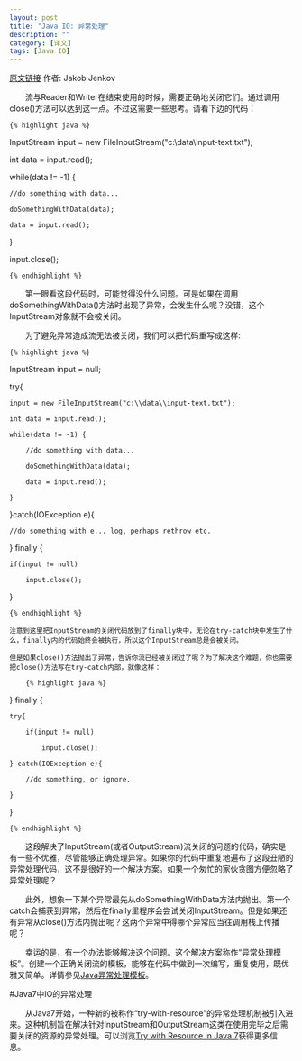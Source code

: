 ```yaml
---
layout: post
title: "Java IO: 异常处理"
description: ""
category: [译文]
tags: [Java IO]
---
```

<link rel="stylesheet" href="{{ site.baseurl }}/css/pygments.css">

[原文链接](http://tutorials.jenkov.com/java-io/io-exception-handling.html) 作者: Jakob Jenkov

　　流与Reader和Writer在结束使用的时候，需要正确地关闭它们。通过调用close()方法可以达到这一点。不过这需要一些思考。请看下边的代码：

    {% highlight java %} 

InputStream input = new FileInputStream("c:\\data\\input-text.txt");

int data = input.read();

while(data != -1) {

    //do something with data...  

    doSomethingWithData(data);

    data = input.read();

}

input.close();

    {% endhighlight %}

<!-- more -->

　　第一眼看这段代码时，可能觉得没什么问题。可是如果在调用doSomethingWithData()方法时出现了异常，会发生什么呢？没错，这个InputStream对象就不会被关闭。

　　为了避免异常造成流无法被关闭，我们可以把代码重写成这样:

    {% highlight java %} 

InputStream input = null;

try{

    input = new FileInputStream("c:\\data\\input-text.txt");

    int data = input.read();

    while(data != -1) {

        //do something with data...

        doSomethingWithData(data);

        data = input.read();

    }
}catch(IOException e){

    //do something with e... log, perhaps rethrow etc.

} finally {

    if(input != null)

        input.close();

}

    {% endhighlight %}
	
	注意到这里把InputStream的关闭代码放到了finally块中，无论在try-catch块中发生了什么，finally内的代码始终会被执行，所以这个InputStream总是会被关闭。
	
	但是如果close()方法抛出了异常，告诉你流已经被关闭过了呢？为了解决这个难题，你也需要把close()方法写在try-catch内部，就像这样：
	
	    {% highlight java %} 

} finally {

    try{

        if(input != null)

            input.close();

    } catch(IOException e){

        //do something, or ignore.

    }
}

    {% endhighlight %}
	
　　这段解决了InputStream(或者OutputStream)流关闭的问题的代码，确实是有一些不优雅，尽管能够正确处理异常。如果你的代码中重复地遍布了这段丑陋的异常处理代码，这不是很好的一个解决方案。如果一个匆忙的家伙贪图方便忽略了异常处理呢？
	
　　此外，想象一下某个异常最先从doSomethingWithData方法内抛出。第一个catch会捕获到异常，然后在finally里程序会尝试关闭InputStream。但是如果还有异常从close()方法内抛出呢？这两个异常中得哪个异常应当往调用栈上传播呢？
	
　　幸运的是，有一个办法能够解决这个问题。这个解决方案称作“异常处理模板”。创建一个正确关闭流的模板，能够在代码中做到一次编写，重复使用，既优雅又简单。详情参见[Java异常处理模板](http://tutorials.jenkov.com/java-exception-handling/exception-handling-templates.html)。
	
#Java7中IO的异常处理

　　从Java7开始，一种新的被称作“try-with-resource”的异常处理机制被引入进来。这种机制旨在解决针对InputStream和OutputStream这类在使用完毕之后需要关闭的资源的异常处理。可以浏览[Try with Resource in Java 7](http://tutorials.jenkov.com/java-exception-handling/try-with-resources.html)获得更多信息。

